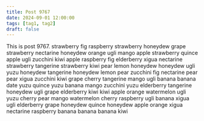 ```yaml
---
title: Post 9767
date: 2024-09-01 12:00:00
tags: [tag1, tag2]
draft: false
---
```

This is post 9767.
strawberry
fig
raspberry
strawberry
honeydew
grape
strawberry
nectarine
honeydew
orange
ugli
mango
apple
strawberry
quince
apple
ugli
zucchini
kiwi
apple
raspberry
fig
elderberry
xigua
nectarine
strawberry
tangerine
strawberry
kiwi
pear
lemon
honeydew
honeydew
ugli
yuzu
honeydew
tangerine
honeydew
lemon
pear
zucchini
fig
nectarine
pear
pear
xigua
zucchini
kiwi
grape
cherry
tangerine
mango
ugli
banana
banana
date
yuzu
quince
yuzu
banana
mango
zucchini
yuzu
elderberry
tangerine
honeydew
ugli
grape
elderberry
kiwi
kiwi
apple
orange
watermelon
ugli
yuzu
cherry
pear
mango
watermelon
cherry
raspberry
ugli
banana
xigua
ugli
elderberry
grape
honeydew
quince
honeydew
apple
orange
xigua
nectarine
raspberry
banana
banana
banana
kiwi
